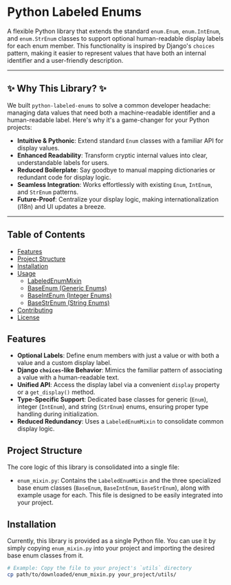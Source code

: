 # Python Labeled Enums


A flexible Python library that extends the standard `enum.Enum`, `enum.IntEnum`, and `enum.StrEnum` classes to support optional human-readable display labels for each enum member. This functionality is inspired by Django's `choices` pattern, making it easier to represent values that have both an internal identifier and a user-friendly description.

---

## ✨ Why This Library? ✨

We built `python-labeled-enums` to solve a common developer headache: managing data values that need both a machine-readable identifier and a human-readable label. Here's why it's a game-changer for your Python projects:

-   **Intuitive & Pythonic**: Extend standard `Enum` classes with a familiar API for display values.
-   **Enhanced Readability**: Transform cryptic internal values into clear, understandable labels for users.
-   **Reduced Boilerplate**: Say goodbye to manual mapping dictionaries or redundant code for display logic.
-   **Seamless Integration**: Works effortlessly with existing `Enum`, `IntEnum`, and `StrEnum` patterns.
-   **Future-Proof**: Centralize your display logic, making internationalization (i18n) and UI updates a breeze.

---

## Table of Contents

- [Features](#features)
- [Project Structure](#project-structure)
- [Installation](#installation)
- [Usage](#usage)
  - [LabeledEnumMixin](#labeledenummixin)
  - [BaseEnum (Generic Enums)](#baseenum-generic-enums)
  - [BaseIntEnum (Integer Enums)](#baseintenum-integer-enums)
  - [BaseStrEnum (String Enums)](#basestrenum-string-enums)
- [Contributing](#contributing)
- [License](#license)

## Features

-   **Optional Labels**: Define enum members with just a value or with both a value and a custom display label.
-   **Django `choices`-like Behavior**: Mimics the familiar pattern of associating a value with a human-readable text.
-   **Unified API**: Access the display label via a convenient `display` property or a `get_display()` method.
-   **Type-Specific Support**: Dedicated base classes for generic (`Enum`), integer (`IntEnum`), and string (`StrEnum`) enums, ensuring proper type handling during initialization.
-   **Reduced Redundancy**: Uses a `LabeledEnumMixin` to consolidate common display logic.

## Project Structure

The core logic of this library is consolidated into a single file:

-   `enum_mixin.py`: Contains the `LabeledEnumMixin` and the three specialized base enum classes (`BaseEnum`, `BaseIntEnum`, `BaseStrEnum`), along with example usage for each. This file is designed to be easily integrated into your project.

## Installation

Currently, this library is provided as a single Python file. You can use it by simply copying `enum_mixin.py` into your project and importing the desired base enum classes from it.

```bash
# Example: Copy the file to your project's `utils` directory
cp path/to/downloaded/enum_mixin.py your_project/utils/